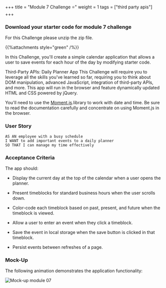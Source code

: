 +++
title = "Module 7 Challenge ⭐"
weight = 1
tags = ["third party apis"] 
+++


### Download your starter code for module 7 challenge 


For this Challenge please unzip the zip file.

{{%attachments style="green" /%}}

In this Challenge, you'll create a simple calendar application that allows a user to save events for each hour of the day by modifying starter code.

Third-Party APIs: Daily Planner App
This Challenge will require you to leverage all the skills you've learned so far, requiring you to think about DOM manipulation, advanced JavaScript, integration of third-party APIs, and more. This app will run in the browser and feature dynamically updated HTML and CSS powered by jQuery.

You'll need to use the [Moment.js](https://momentjs.com/).library to work with date and time. Be sure to read the documentation carefully and concentrate on using Moment.js in the browser.

### User Story
```
AS AN employee with a busy schedule
I WANT to add important events to a daily planner
SO THAT I can manage my time effectively
```

### Acceptance Criteria
The app should:

* Display the current day at the top of the calendar when a user opens the planner.

* Present timeblocks for standard business hours when the user scrolls down.

* Color-code each timeblock based on past, present, and future when the timeblock is viewed.

* Allow a user to enter an event when they click a timeblock.

* Save the event in local storage when the save button is clicked in that timeblock.

* Persist events between refreshes of a page.


### Mock-Up
The following animation demonstrates the application functionality:

![Mock-up module 07](../images/07-third-party-apis-homework-demo.gif)